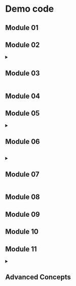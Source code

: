 # Demo code
<h2>Module 01</h2>

<h2>Module 02</h2>

<details><summary><h2>Module 03</h2></summary><Strong> 

  ```PowerShell
  Install-Module -Name PipelineDemo -Force
  # Install this before trying any of these examples
  ```
  ### Get-OpenTCPPortByVal
  #### Try ByValue pipeline

  ```PowerShell
  # ByValue Pipeline
  Get-ADComputer -Filter *          |        Get-OpenTCPPortByVal

  #
  # Get-Member shows type                    Get-Help shows:
  #--------------------------------------------------------------------
  # of [ADComputer] --------------> |----->  -Computer [ADComputer]
  #                                 |         Pipeline=True (ByValue)
  #                                 |
  #                                 |        -TcpPort [int]
  #                                 |         Pipeline=False

  # We can pipe the entire [ADComputer] object to Get-OpenTCPPortByVal
  # because of these two reasons:
  #   1. The -Computer parameter (from Get-OpenTCPPortByVal) can accept
  #      pipeline using ByValue {pipeline=True  ByValue}
  #   2. The type for the parameter -Computer matches the object type produced by
  #      the "Get-ADComputer -Filter *" command {[ADComputer] = [ADComputer]} 
  ```
  #### ByValue pipeline succeeds
  
  
  ---
  
  ### Get-OpenTCPPortByPN
  #### Always try ByValue pipeline first
  
  ```PowerShell
  Get-ADComputer -Filter *          |        Get-OpenTCPPortByPN

  # This command produces           |        This command does NOT accept 
  # an [ADComputer] object          |        [ADComputer] objects ByValue
  
  # Get-Member shows type                    Get-Help shows:
  #-----------------------------------------------------------------------------
  # of [ADComputer] ------------> X | X      -Name [String]
  #                                 |         Pipeline=True (ByPropertyName)
  #                                 |
  #                                 |        -TcpPort [int]
  #                                 |         Pipeline=False

  # This fails because there are no parameters in the Get-OpenTCPPortByPN command
  # that:
  #  1. Accept pipeline using ByValue and
  #  2. Have their type matching [ADComputer]
  ```
  #### ByValue pipeline failed --> PowerShell now tries the ByPropertyName pipeline
   
  #### Resorting to ByPropertyName pipeline
  
  ```PowerShell
  Get-ADComputer -Filter *          |        Get-OpenTCPPortByPN

  # When Unpacking the [ADComputer] |        This command has the following
  # object we find these            |        parameters:
  # properties:                     |
  
  # Get-Member shows:                        Get-Help shows:
  #---------------------------------------------------------------------------
  #  Name              [String] --->|----->  -Name [string]  
  #  DNSHostName       [String]     |         pipeline=True  ByPropertyName
  #  Enabled           [Boolean]    |  
  #  DistinguishedName [String]     |        -TcpPort <Int32>
  #  ObjectClass       [String]     |         Pipeline=False
  #  ObjectGUID        [Guid]       |
  #  SamAccountName    [String]     |
  #  SID               [SID]        |
  #  UserPrincipalName [String]     |

  # We can pipe the value of the contents of the Name property to Get-OpenTCPPortByPN
  # because of these three reasons:
  #   1. The -Name parameter (from Get-OpenTCPPortByPN) can accept pipeline using
  #      ByPropertyName {pipeline=True  ByPropertyName}
  #   2. The property and parameter names are spelt exactly the same {Name = Name}
  #   3. The types for both of the property and parameter are the same {[string] = [string]} 
  ```
  #### ByPropertyName succeeds


 ---
 
  ### Parameter Overrides Pipeline
  #### Prevents PowerShell from Piping Data
  
  ```PowerShell
  Get-ADComputer -Filter *          |        Get-OpenTCPPortByPN -Name 'LON-DC1'

  # When Unpacking the [ADComputer] |        This command has the following
  # object we find these            |        parameters:
  # properties:                     |
  
  # Get-Member shows:                        Get-Help shows:
  #----------------------------------------------------------------------------
  #  Name              [String] --->|  XXXX  -Name [string]  
  #  DNSHostName       [String]     |         pipeline=True  ByPropertyName
  #  Enabled           [Boolean]    |  
  #  DistinguishedName [String]     |        -TcpPort <Int32>
  #  ObjectClass       [String]     |         Pipeline=False
  #  ObjectGUID        [Guid]       |
  #  SamAccountName    [String]     |
  #  SID               [SID]        |
  #  UserPrincipalName [String]     |

  # We would normally be able to pipe the value of the contents of the Name property to Get-OpenTCPPortByPN
  # because of these three reasons:
  #   1. The -Name parameter (from Get-OpenTCPPortByPN) can accept pipeline using
  #      ByPropertyName {pipeline=True  ByPropertyName}
  #   2. The property and parameter names are spelt exactly the same {Name = Name}
  #   3. The types for both of the property and parameter are the same {[string] = [string]}

  # HOWEVER, because the -Name parameter was used on the command line, the pipeline is NOT
  # permitted to pipe data to this -Name parameter. Thus using the parameter on the second command
  # overrides the pipeline's ability to pipe data to that parameter.
  ```
---

 ### Parenthetical Data Passing
 #### Passes Data Between Command without Pipelines

  ```PowerShell
  Get-OpenTCPPortByPN -Name (Get-ADComputer -Filter *).Name 

  # (Get-ADComputer -Filter *).Name This command creates [ADComputer] objects and then extracts the Name property
  # value from each computer. As the Name property contains a [string] and the -Name parameter accepts a [string]
  # the Name property data will be accepted by the -Name parameter.

  # Get-ADComputer -Filter *        #        Get-OpenTCPPortByPN
  # Get-Member shows:               #        Get-Help shows:
  #--------------------------------------------------------------------------
  #  Name              [String]     #        -Name [string]  
  #  DNSHostName       [String]     #         pipeline=True  ByPropertyName
  #  Enabled           [Boolean]    #  
  #  DistinguishedName [String]     #        -TcpPort <Int32>
  #  ObjectClass       [String]     #         Pipeline=False
  #  ObjectGUID        [Guid]       #
  #  SamAccountName    [String]     #
  #  SID               [SID]        #
  #  UserPrincipalName [String]     #


  ```
 

  <br>

[Back to labs](https://github.com/brentd09/AZ040Labs/blob/main/README.md#powershell-labs)
  
</Strong></details> 

<h2>Module 04</h2> 

<h2>Module 05</h2>

<details><summary><h2>Module 06</h2> </summary><Strong> 

### Demo: Hashtable, Nested Hashtable

```PowerShell
# Nesting HashTables
$Person = @{
  Name = 'Kevin'
  Age  = 36
  Address = [ordered]@{
    Street  = '2351 State Road'      
    City    = 'Austin'
    State   = 'TX'
    Country = 'USA'
  }
}

$Person.Name
$Person.Address.Street
$Person.Address


```
[Back to labs](https://github.com/brentd09/AZ040Labs/blob/main/README.md#powershell-labs)

### Demo: HashTables, ArrayLists, Nested HashTables, Ordered HashTables  

```PowerShell
[System.Collections.ArrayList]$People = @()


$Person1 = @{
  Name = 'Kevin'
  Age  = 36
  Address = [ordered]@{
    Street  = '2351 State Road'      
    City    = 'Austin'
    State   = 'TX'
    Country = 'USA'
  }
}

$Person2 = @{
  Name = 'Brian'
  Age  = 23
  Address = [ordered]@{
    Street  = '211 Mountian Road'      
    City    = 'Denver'
    State   = 'CO'
    Country = 'USA'
  }
}

$Person3 = @{
  Name = 'Diane'
  Age  = 59
  Address = [ordered]@{
    Street  = '33 Banks Road'      
    City    = 'Sydney'
    State   = 'NSW'
    Country = 'Australia'
  }
}

$Person4 = @{
  Name = 'Jill'
  Age  = 18
  Address = [ordered]@{
    Street  = '51 Main Street'      
    City    = 'Brisbane'
    State   = 'QLD'
    Country = 'Australia'
  }
}

$People.Add($Person1) *> $null
$People.Add($Person2) *> $null
$People.Add($Person3) *> $null
$People.Add($Person4) *> $null

foreach ($Person in $People) {
  Write-Host "$($Person.Name) is $($Person.Age) years old and lives at $($Person.Address.Street), $($Person.Address.City) $($Person.Address.State), $($Person.Address.Country) "
}

```

[Back to labs](https://github.com/brentd09/AZ040Labs/blob/main/README.md#powershell-labs)

### Demo: HashTables, List, Nested HashTables, Ordered HashTables 

```Powershell
# This uses a more modern non-fixed size array called [List]
# Please note [ArrayList] is old, and not recommended anymore. See the website below:
# https://learn.microsoft.com/en-us/dotnet/api/system.collections.arraylist?view=net-7.0

# Despite what the PowerShell training manual instructs regarding using [ArrayList],
# the [List] arrays are more capable and are more modern.

# To use a list you must declare what type of data is in the list, however, you can use
# [PSObject] or [object] to mean any generic objects of any type or you can declare a
# specific type like [int] or [string] etc.


[System.Collections.Generic.List[PSObject]]$People = @()


$Person1 = @{
  Name = 'Kevin'
  Age  = 36
  Address = [ordered]@{
    Street  = '2351 State Road'      
    City    = 'Austin'
    State   = 'TX'
    Country = 'USA'
  }
}

$Person2 = @{
  Name = 'Brian'
  Age  = 23
  Address = [ordered]@{
    Street  = '211 Mountian Road'      
    City    = 'Denver'
    State   = 'CO'
    Country = 'USA'
  }
}

$Person3 = @{
  Name = 'Diane'
  Age  = 59
  Address = [ordered]@{
    Street  = '33 Banks Road'      
    City    = 'Sydney'
    State   = 'NSW'
    Country = 'Australia'
  }
}

$Person4 = @{
  Name = 'Jill'
  Age  = 18
  Address = [ordered]@{
    Street  = '51 Main Street'      
    City    = 'Brisbane'
    State   = 'QLD'
    Country = 'Australia'
  }
}

$People.Add($Person1) *> $null
$People.Add($Person2) *> $null
$People.Add($Person3) *> $null
$People.Add($Person4) *> $null

foreach ($Person in $People) {
  Write-Host "$($Person.Name) is $($Person.Age) years old and lives at $($Person.Address.Street), $($Person.Address.City) $($Person.Address.State), $($Person.Address.Country) "
}
```

[Back to labs](https://github.com/brentd09/AZ040Labs/blob/main/README.md#powershell-labs)

</Strong></details>

<details><summary><h2>Module 07</h2></summary><Strong> 


### Demo: Foreach 

```PowerShell
# Report Which Computers Respond
$Computers = 'LON-Cl1','LON-DC1','LON-SVR1','LON-SVR2'
foreach  ($Computer in $Computers) {
  $ComputerResponded = Test-NetConnection -ComputerName $Computer -InformationLevel Quiet -WarningAction SilentlyContinue
  Write-Host "Computer $Computer responded: $ComputerResponded" 
}
```
[Back to labs](https://github.com/brentd09/AZ040Labs/blob/main/README.md#powershell-labs)


### Demo: if, elseif, else 

```PowerShell
$Weather = "Cloudy"

if ($Weather -eq "Sunny") {
  Write-Host "It's a beautiful day!"
} 
elseif ($Weather -eq "Rainy") {
  Write-Host "Don't forget your umbrella!"
} 
elseif ($Weather -eq "Cloudy") {
  Write-Host "The sky is overcast."
} 
elseif ($Weather -eq "Snowy") {
  Write-Host "Time for some snowball fights!"
} 
else {
  Write-Host "Hmm, I'm not sure what the weather is like."
}
```
[Back to labs](https://github.com/brentd09/AZ040Labs/blob/main/README.md#powershell-labs)

### Demo: if, do..until, nested loops, function, Verbose, Newline Char

```PowerShell
# MasterMind Game
function Start-MasterMind {
  [CmdletBinding()]
  Param()
  Clear-Host
  $HiddenNumbers = 1..6 | Get-Random -Count 4
  write-verbose "$HiddenNumbers"
  do {
    $WrongPos = 0
    $RightPos = 0
    do {
      [int[]]$Guess = (Read-Host -Prompt 'Enter 4 numbers 1-6 with commas to separate').split(',')
      $Guess = $Guess | Select-Object -Unique
      $HighestNumber = ($Guess | Sort-Object -Descending)[0] 
    } until ($Guess.count -eq 4 -and $HighestNumber -le 6 )
    foreach ($Index in 0..3) {
      if ($Guess[$Index] -eq $HiddenNumbers[$Index]) {$RightPos++}
      elseif ($Guess[$Index] -in $HiddenNumbers) {$WrongPos++}
    }
    Write-Host -ForegroundColor Yellow "$Guess -   RightPosition = $RightPos    WrongPosition = $WrongPos   `n" 
  } until ($RightPos -eq 4)
}

Start-MasterMind -Verbose    # The verbose parameter will show the answer before the game starts
```

[Back to labs](https://github.com/brentd09/AZ040Labs/blob/main/README.md#powershell-labs)
### Demo: Switch, Read-Host

```PowerShell
# Menu Script
Clear-Host
Write-Host Menu
Write-Host ----
Write-Host 
Write-Host 1...Add two numbers 
Write-Host 2...Multiply two numbers
Write-Host 3...Exit
Write-Host 
$Choice = Read-Host -Prompt 'Choose a menu number'
switch ($Choice) {
    1 {
      [double]$num1 = Read-Host -Prompt 'Enter the first number'
      [double]$num2 = Read-Host -Prompt 'Enter the second number'
      $num1 + $num2 
    }
    2 {
      [double]$num1 = Read-Host -Prompt 'Enter the first number'
      [double]$num2 = Read-Host -Prompt 'Enter the second number'
      $num1 * $num2 
    
    }
    3 {break}
    Default {Write-Host 'This was not a valid choice'}
}
```
[Back to labs](https://github.com/brentd09/AZ040Labs/blob/main/README.md#powershell-labs)
### Demo: For

```PowerShell
# Divide by a series of numbers
$Number = 345
for ($Count = 1; $Count -le 10; $Count++) {
  $Div = $Number / $Count
  Write-Host "$Number / $Count = $Div"
}
```

[Back to labs](https://github.com/brentd09/AZ040Labs/blob/main/README.md#powershell-labs)
### Demo: Do..Until, If, Read-Host 

```PowerShell
# Guessing Game
Clear-Host
$Turns = 0
$HiddenNumber = 1..100 | Get-Random
do {
  [int]$Guess = Read-Host -Prompt 'Enter a number from 1 to 100'
  $Turns++
  if ($Guess -gt $HiddenNumber) {Write-Host 'Your Guess was too high'}
  elseif ($Guess -lt $HiddenNumber) {Write-Host 'Your Guess was too low'}
  else {Write-Host "You Guessed the number correctly, it took you $Turns turns"}
} until ($HiddenNumber -eq $Guess)
```

[Back to labs](https://github.com/brentd09/AZ040Labs/blob/main/README.md#powershell-labs)
### Demo: Do..While, Switch, Break, Read-Host

```PowerShell
# Looping Menu Script
Clear-Host
do {
  Write-Host Menu
  Write-Host ----
  Write-Host 
  Write-Host 1...Add two numbers 
  Write-Host 2...Multiply two numbers
  Write-Host 3...Exit
  Write-Host 
  $Choice = Read-Host -Prompt 'Choose a menu number'
  switch ($Choice) {
    1 {
      [double]$num1 = Read-Host -Prompt 'Enter the first number'
      [double]$num2 = Read-Host -Prompt 'Enter the second number'
      $num1 + $num2 
    }
    2 {
      [double]$num1 = Read-Host -Prompt 'Enter the first number'
      [double]$num2 = Read-Host -Prompt 'Enter the second number'
      $num1 * $num2 
    
    }
    3 {break}
    Default {Write-Host 'This was not a valid choice'}
  }
} while ($Choice -ne 3)  
```

[Back to labs](https://github.com/brentd09/AZ040Labs/blob/main/README.md#powershell-labs)
### Demo: Break, Continue, Foreach, ArrayList 

```PowerShell
# Find Prime Numbers
function Find-Prime {
  Param (
    [int]$MaxNumber = 70
  )
  # Find Prime Numbers
  [System.Collections.ArrayList]$Primes = @()
  $Numbers = 1..$MaxNumber
  foreach  ($Number in $Numbers) {
    if ($Number -eq 1 ) {continue}
    $DivideBys = 2..$Number
    $IsPrime = $true
    foreach ($DivideBy in $DivideBys) {
      if ($DivideBy -gt ($Number / 2 + 1)) {break} # we only need to try half of the numbers 
      $Remainder = $Number % $DivideBy
      if ($Remainder -eq 0 -and $Number -ne $DivideBy) {
        $IsPrime = $false
        break # We already know this is not a prime now so no use going through the rest of the loop
      }
    }
    if ($IsPrime -eq $true) {$Primes += $Number}
  }
  
  Write-Progress -Activity Calculating Primes -Id 1 -Completed
  return $Primes
}

Find-Prime
```
[Back to labs](https://github.com/brentd09/AZ040Labs/blob/main/README.md#powershell-labs)


</Strong></details> 

<h2>Module 08</h2>

<h2>Module 09</h2>

<h2>Module 10</h2>

<h2>Module 11</h2>

<details><summary><h2>Advanced Concepts</h2></summary><Strong> 
### Demo: Function, Param, PSCustomObject 
 
```PowerShell
function Get-IpConfig {
  [cmdletbinding()]
  Param(
    [switch]$All
  )
  $LiveAdapter = Get-NetAdapter -Physical | Where-Object {$_.status -eq 'up'}
  $IP4 = Get-NetIPAddress -AddressFamily IPv4 | where-Object {$_.ifIndex -eq $LiveAdapter.ifIndex}
  $DNSAddr = Get-DnsClientServerAddress -AddressFamily IPv4| where-Object {$_.InterfaceIndex -eq $LiveAdapter.ifIndex}
  $IPConfig = Get-NetIPInterface -InterfaceIndex 5 -AddressFamily IPv4
  $Routes = Get-NetRoute -AddressFamily IPv4
  if ($All -eq $true){
    return [PSCustomObject][ordered]@{
      InterfaceAlias = $LiveAdapter.ifAlias
      InterfaceIndex = $LiveAdapter.ifIndex
      MACAddress     = $LiveAdapter.LinkLayerAddress
      IPV4Address    = $IP4.IPAddress
      IPV4MaskLength = $IP4.PrefixLength
      DNSServer      = $DNSAddr.Address
      DHCPEnabled    = $IPConfig.Dhcp
      DefaultGateway = ($Routes | Where-Object {$_.DestinationPrefix -match '0.0.0.0' -and $_.IfIndex -eq $LiveAdapter.ifIndex}).NextHop
    }
  }
  else { 
    return [PSCustomObject][ordered]@{
      InterfaceAlias = $LiveAdapter.ifAlias
      IPV4Address    = $IP4.IPAddress
      IPV4MaskLength = $IP4.PrefixLength
    }
  }
}

Get-IpConfig
# Get-IpConfig -All

```

[Back to labs](https://github.com/brentd09/AZ040Labs/blob/main/README.md#powershell-labs)

### Demo: Break, Continue, Foreach, ArrayList, Function, Param, PSCustomObject

```PowerShell
function Get-Prime {
  [cmdletbinding()]
  param (
     [int]$MaxNumber = 50
  )
  # Find Prime Numbers
  [System.Collections.ArrayList]$Primes = @()
  $Numbers = 1..$MaxNumber
  foreach  ($Number in $Numbers) {
    if ($Number -eq 1 ) {continue}
    $DivideBys = 2..$Number
    $IsPrime = $true
    foreach ($DivideBy in $DivideBys) {
      if ($DivideBy -gt ($Number / 2 + 1)) {break} # we only need to try half of the numbers 
      $Remainder = $Number % $DivideBy
      if ($Remainder -eq 0 -and $Number -ne $DivideBy) {
        $IsPrime = $false
        break # We already know this is not a prime now so no use going through the rest of the loop
      }
    }
    if ($IsPrime -eq $true) {$Primes += $Number}
  }
  return [PSCustomObject]@{
    Primes     = $Primes
    MaxPrime   = $Primes[-1]
    PrimeCount = $Primes.count
  }
}

$PrimeData = Get-Prime -MaxNumber 10
$PrimeData
```

[Back to labs](https://github.com/brentd09/AZ040Labs/blob/main/README.md#powershell-labs)

### Demo: Class

```PowerShell
class MyCalculator {
  [double]$FirstNumber
  [double]$SecondNumber

  MyCalculator ([double]$NumOne, [double]$NumTwo) {
    $this.FirstNumber  = $NumOne
    $this.SecondNumber = $NumTwo
  }

  [double]Multiply () {
    return $this.FirstNumber * $this.SecondNumber
  }

  [double]Divide () {
    return $this.FirstNumber / $this.SecondNumber
  }

  [double]Add () {
    return $this.FirstNumber + $this.SecondNumber
  }

  [double]Subtract () {
    return $this.FirstNumber - $this.SecondNumber
  }
}

$Calc = [MyCalculator]::New(12227,3421)
$Calc.Add()
$Calc.Subtract()
$Calc.Divide()
$Calc.Multiply()
```

[Back to labs](https://github.com/brentd09/AZ040Labs/blob/main/README.md#powershell-labs)

</Strong></details>
